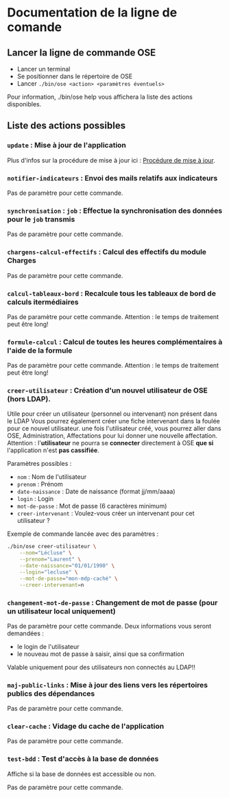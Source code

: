 # Documentation de la ligne de comande

## Lancer la ligne de commande OSE

* Lancer un terminal
* Se positionner dans le répertoire de OSE
* Lancer ```./bin/ose <action> <paramètres éventuels>```

Pour information, ./bin/ose help vous affichera la liste des actions disponibles.

## Liste des actions possibles

### ```update``` : Mise à jour de l'application

Plus d'infos sur la procédure de mise à jour ici :
[Procédure de mise à jour](../UPDATE.md).

### ```notifier-indicateurs``` : Envoi des mails relatifs aux indicateurs

Pas de paramètre pour cette commande.

### ```synchronisation``` : ```job``` : Effectue la synchronisation des données pour le ```job``` transmis

Pas de paramètre pour cette commande.

### ```chargens-calcul-effectifs``` : Calcul des effectifs du module Charges

Pas de paramètre pour cette commande.

### ```calcul-tableaux-bord``` : Recalcule tous les tableaux de bord de calculs itermédiaires

Pas de paramètre pour cette commande.
Attention : le temps de traitement peut être long!

### ```formule-calcul``` : Calcul de toutes les heures complémentaires à l'aide de la formule

Pas de paramètre pour cette commande.
Attention : le temps de traitement peut être long!

### ```creer-utilisateur``` : Création d'un nouvel utilisateur de OSE (hors LDAP).

Utile pour créer un utilisateur (personnel ou intervenant) non présent dans le LDAP
Vous pourrez également créer une fiche intervenant dans la foulée pour ce nouvel utilisateur.
une fois l'utilisateur créé, vous pourrez aller dans OSE, Administration, Affectations pour lui donner une nouvelle affectation.
Attention : l'**utilisateur** ne pourra se **connecter** directement à OSE **que si** l'application n'est **pas cassifiée**.

Paramètres possibles :
* ```nom``` : Nom de l\'utilisateur
* ```prenom``` : Prénom
* ```date-naissance``` : Date de naissance (format jj/mm/aaaa)
* ```login``` : Login
* ```mot-de-passe``` : Mot de passe (6 caractères minimum)
* ```creer-intervenant``` : Voulez-vous créer un intervenant pour cet utilisateur ?

Exemple de commande lancée avec des paramètres :
```bash
./bin/ose creer-utilisateur \
    --nom="Lécluse" \
    --prenom="Laurent" \
    --date-naissance="01/01/1990" \
    --login="lecluse" \
    --mot-de-passe="mon-mdp-caché" \
    --creer-intervenant=n
```

### ```changement-mot-de-passe``` : Changement de mot de passe (pour un utilisateur local uniquement)

Pas de paramètre pour cette commande.
Deux informations vous seront demandées :
* le login de l'utilisateur
* le nouveau mot de passe à saisir, ainsi que sa confirmation

Valable uniquement pour des utilisateurs non connectés au LDAP!!

### ```maj-public-links``` : Mise à jour des liens vers les répertoires publics des dépendances

Pas de paramètre pour cette commande.

### ```clear-cache``` : Vidage du cache de l'application

Pas de paramètre pour cette commande.

### ```test-bdd``` : Test d'accès à la base de données

Affiche si la base de données est accessible ou non.

Pas de paramètre pour cette commande.
